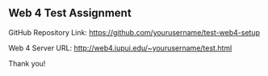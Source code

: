 ## Web 4 Test Assignment

GitHub Repository Link: https://github.com/yourusername/test-web4-setup

Web 4 Server URL: http://web4.iupui.edu/~yourusername/test.html

Thank you!
